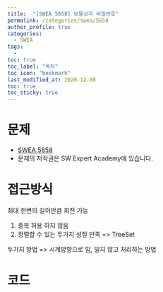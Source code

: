 ```yaml
---
title:  "[SWEA 5658] 보물상자 비밀번호"
permalink: /categories/swea/5658
author_profile: true
categories:
  - SWEA
tags:
  - 
toc: true
toc_label: "목차"
toc_icon: "bookmark"
last_modified_at: 2020-12-08
toc: true
toc_sticky: true
---
```


# 문제

- [SWEA 5658](https://swexpertacademy.com/main/code/problem/problemDetail.do?contestProbId=AV5VwAr6APYDFAWu)
- 문제의 저작권은 SW Expert Academy에 있습니다.

# 접근방식

최대 한변의 길이만큼 회전 가능

1. 중복 허용 하지 않음
2. 정렬할 수 있는
   두가지 성질 만족 => TreeSet

두가지 방법 => 시계방향으로 밈, 밀지 않고 처리하는 방법

# 코드

```java

```
